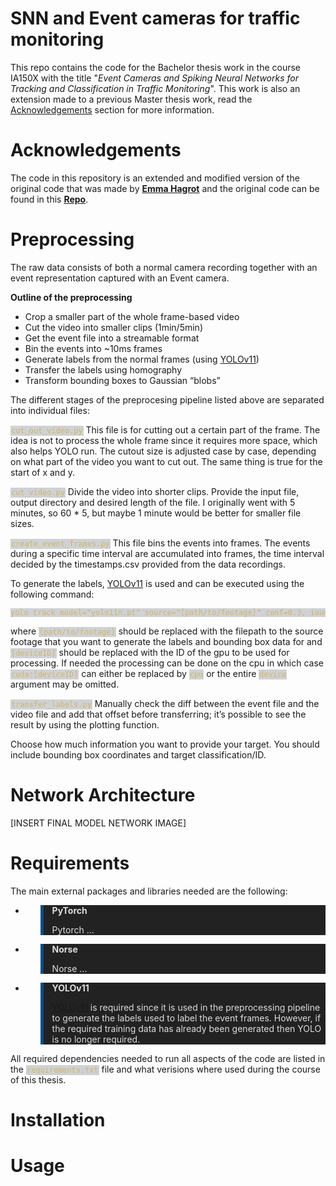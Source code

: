 # SNN and Event cameras for traffic monitoring

This repo contains the code for the Bachelor thesis work in the course IA150X with the title "_Event Cameras and Spiking Neural Networks for Tracking and Classification in Traffic Monitoring_". This work is also an extension made to a previous Master thesis work, read the [Acknowledgements](#acknowledgements) section for more information.

# Acknowledgements

The code in this repository is an extended and modified version of the original code that was made by [**Emma Hagrot**](https://github.com/emmahagrot) and the original code can be found in this [**Repo**](https://github.com/emmahagrot/MT24-SNNs-for-Traffic-Observation).

# Preprocessing

The raw data consists of both a normal camera recording together with an event representation captured with an Event camera.

**Outline of the preprocessing**

- Crop a smaller part of the whole frame-based video
- Cut the video into smaller clips (1min/5min)
- Get the event file into a streamable format
- Bin the events into ~10ms frames
- Generate labels from the normal frames (using [YOLOv11](https://github.com/ultralytics/ultralytics))
- Transfer the labels using homography
- Transform bounding boxes to Gaussian “blobs”

The different stages of the preprocesing pipeline listed above are separated into individual files:

`cut_out_video.py`
This file is for cutting out a certain part of the frame. The idea is not to process the whole frame since it requires more space, which also helps YOLO run. The cutout size is adjusted case by case, depending on what part of the video you want to cut out. The same thing is true for the start of x and y.

`cut_video.py`
Divide the video into shorter clips. Provide the input file, output directory and desired length of the file. I originally went with 5 minutes, so 60 \* 5, but maybe 1 minute would be better for smaller file sizes.

`create_event_frames.py`
This file bins the events into frames. The events during a specific time interval are accumulated into frames, the time interval decided by the timestamps.csv provided from the data recordings.

To generate the labels, [YOLOv11](https://github.com/ultralytics/ultralytics) is used and can be executed using the following command:

```shell
yolo track model="yolo11n.pt" source="[path/to/footage]" conf=0.3, iou=0.5 project="yolo/results/" save_txt=true device="cuda:[deviceID]"
```

where `[path/to/footage]` should be replaced with the filepath to the source footage that you want to generate the labels and bounding box data for and `[deviceID]` should be replaced with the ID of the gpu to be used for processing. If needed the processing can be done on the cpu in which case `cuda:[deviceID]` can either be replaced by `cpu` or the entire `device` argument may be omitted.

`transfer_labels.py`
Manually check the diff between the event file and the video file and add that offset before transferring; it’s possible to see the result by using the plotting function.

Choose how much information you want to provide your target. You should include bounding box coordinates and target classification/ID.

# Network Architecture

[INSERT FINAL MODEL NETWORK IMAGE]

# Requirements

The main external packages and libraries needed are the following:

- > **PyTorch**
  >
  > Pytorch ...
- > **Norse**
  >
  > Norse ...

- > **YOLOv11**
  >
  > [YOLOv11](https://github.com/ultralytics/ultralytics) is required since it is used in the preprocessing pipeline to generate the labels used to label the event frames. However, if the required training data has already been generated then YOLO is no longer required.

All required dependencies needed to run all aspects of the code are listed in the `requirements.txt` file and what verisions where used during the course of this thesis.

# Installation

# Usage

<!-- *model_version*
The four different architectures tried in the thesis

*data_loading.py*
Loads the data into sequences

*SNN_final_model.py*
The model used for the final tests  -->

<style>
blockquote {
    color: #ddd;
    background-color: #222;
    border-left: 5px solid #004f88;
}

code {
    white-space: nowrap;
    background-color:#656c764d;
    color:#cfb665;
    padding: 1px;
}
</style>
